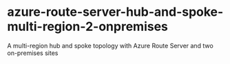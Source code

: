 # azure-route-server-hub-and-spoke-multi-region-2-onpremises
A multi-region hub and spoke topology with Azure Route Server and two on-premises sites

